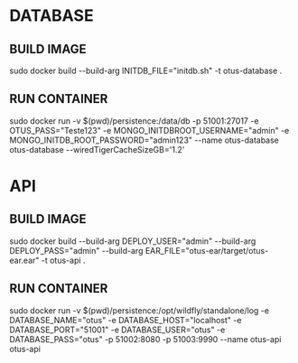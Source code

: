 # DATABASE

## BUILD IMAGE
sudo docker build --build-arg INITDB_FILE="initdb.sh" -t otus-database .

## RUN CONTAINER
sudo docker run -v $(pwd)/persistence:/data/db -p 51001:27017 -e OTUS_PASS="Teste123" -e MONGO_INITDBROOT_USERNAME="admin" -e MONGO_INITDB_ROOT_PASSWORD="admin123" --name otus-database otus-database --wiredTigerCacheSizeGB='1.2'

# API

## BUILD IMAGE
sudo docker build --build-arg DEPLOY_USER="admin" --build-arg DEPLOY_PASS="admin" --build-arg EAR_FILE="otus-ear/target/otus-ear.ear" -t otus-api .

## RUN CONTAINER
sudo docker run -v $(pwd)/persistence:/opt/wildfly/standalone/log -e DATABASE_NAME="otus" -e DATABASE_HOST="localhost" -e DATABASE_PORT="51001" -e DATABASE_USER="otus" -e DATABASE_PASS="otus" -p 51002:8080 -p 51003:9990 --name otus-api otus-api
